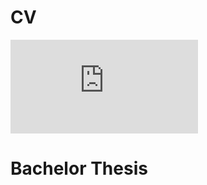 # CV
![cv_old.pdf](https://github.com/marckaebel/CV/files/15074407/cv_old.pdf)


# Bachelor Thesis

